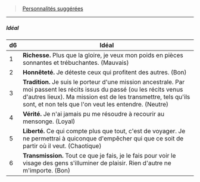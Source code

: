 ﻿---
!PersonalityIdealItem
Table: >+
  |d6|Idéal|

  |---|---|

  |1|**Richesse.** Plus que la gloire, je veux mon poids <!--br-->en pièces sonnantes et trébuchantes. (Mauvais)|

  |2|**Honnêteté.** Je déteste ceux qui profitent des <!--br-->autres. (Bon)|

  |3|**Tradition.** Je suis le porteur d'une mission <!--br-->ancestrale. Par moi passent les récits issus du <!--br-->passé (ou les récits venus d'autres lieux). Ma <!--br-->mission est de les transmettre, tels qu'ils sont, <!--br-->et non tels que l'on veut les entendre. (Neutre)|

  |4|**Vérité.** Je n'ai jamais pu me résoudre à recourir <!--br-->au mensonge. (Loyal)|

  |5|**Liberté.** Ce qui compte plus que tout, c'est <!--br-->de voyager. Je ne permettrai à quiconque <!--br-->d'empêcher qui que ce soit de partir où il veut. <!--br-->(Chaotique)|

  |6|**Transmission.** Tout ce que je fais, je le fais pour <!--br-->voir le visage des gens s'illuminer de plaisir. <!--br-->Rien d'autre ne m'importe. (Bon)|

Id: background_itinerant_hd.md#idéal
ParentLink: background_itinerant_hd.md#personnalités-suggérées
Name: Idéal
ParentName: Personnalités suggérées
NameLevel: 5
Attributes:
  Name: Idéal
  Markdown: >+
    ##### <!--Name-->Idéal<!--/Name-->


    |d6|Idéal|

    |---|---|

    |1|**Richesse.** Plus que la gloire, je veux mon poids <!--br-->en pièces sonnantes et trébuchantes. (Mauvais)|

    |2|**Honnêteté.** Je déteste ceux qui profitent des <!--br-->autres. (Bon)|

    |3|**Tradition.** Je suis le porteur d'une mission <!--br-->ancestrale. Par moi passent les récits issus du <!--br-->passé (ou les récits venus d'autres lieux). Ma <!--br-->mission est de les transmettre, tels qu'ils sont, <!--br-->et non tels que l'on veut les entendre. (Neutre)|

    |4|**Vérité.** Je n'ai jamais pu me résoudre à recourir <!--br-->au mensonge. (Loyal)|

    |5|**Liberté.** Ce qui compte plus que tout, c'est <!--br-->de voyager. Je ne permettrai à quiconque <!--br-->d'empêcher qui que ce soit de partir où il veut. <!--br-->(Chaotique)|

    |6|**Transmission.** Tout ce que je fais, je le fais pour <!--br-->voir le visage des gens s'illuminer de plaisir. <!--br-->Rien d'autre ne m'importe. (Bon)|

  Table: >+
    |d6|Idéal|

    |---|---|

    |1|**Richesse.** Plus que la gloire, je veux mon poids <!--br-->en pièces sonnantes et trébuchantes. (Mauvais)|

    |2|**Honnêteté.** Je déteste ceux qui profitent des <!--br-->autres. (Bon)|

    |3|**Tradition.** Je suis le porteur d'une mission <!--br-->ancestrale. Par moi passent les récits issus du <!--br-->passé (ou les récits venus d'autres lieux). Ma <!--br-->mission est de les transmettre, tels qu'ils sont, <!--br-->et non tels que l'on veut les entendre. (Neutre)|

    |4|**Vérité.** Je n'ai jamais pu me résoudre à recourir <!--br-->au mensonge. (Loyal)|

    |5|**Liberté.** Ce qui compte plus que tout, c'est <!--br-->de voyager. Je ne permettrai à quiconque <!--br-->d'empêcher qui que ce soit de partir où il veut. <!--br-->(Chaotique)|

    |6|**Transmission.** Tout ce que je fais, je le fais pour <!--br-->voir le visage des gens s'illuminer de plaisir. <!--br-->Rien d'autre ne m'importe. (Bon)|

AttributesDictionary: >+
  Name: Idéal

  Markdown: >+

    ##### <!--Name-->Idéal<!--/Name-->





    |d6|Idéal|



    |---|---|



    |1|**Richesse.** Plus que la gloire, je veux mon poids <!--br-->en pièces sonnantes et trébuchantes. (Mauvais)|



    |2|**Honnêteté.** Je déteste ceux qui profitent des <!--br-->autres. (Bon)|



    |3|**Tradition.** Je suis le porteur d'une mission <!--br-->ancestrale. Par moi passent les récits issus du <!--br-->passé (ou les récits venus d'autres lieux). Ma <!--br-->mission est de les transmettre, tels qu'ils sont, <!--br-->et non tels que l'on veut les entendre. (Neutre)|



    |4|**Vérité.** Je n'ai jamais pu me résoudre à recourir <!--br-->au mensonge. (Loyal)|



    |5|**Liberté.** Ce qui compte plus que tout, c'est <!--br-->de voyager. Je ne permettrai à quiconque <!--br-->d'empêcher qui que ce soit de partir où il veut. <!--br-->(Chaotique)|



    |6|**Transmission.** Tout ce que je fais, je le fais pour <!--br-->voir le visage des gens s'illuminer de plaisir. <!--br-->Rien d'autre ne m'importe. (Bon)|



  Table: >+

    |d6|Idéal|



    |---|---|



    |1|**Richesse.** Plus que la gloire, je veux mon poids <!--br-->en pièces sonnantes et trébuchantes. (Mauvais)|



    |2|**Honnêteté.** Je déteste ceux qui profitent des <!--br-->autres. (Bon)|



    |3|**Tradition.** Je suis le porteur d'une mission <!--br-->ancestrale. Par moi passent les récits issus du <!--br-->passé (ou les récits venus d'autres lieux). Ma <!--br-->mission est de les transmettre, tels qu'ils sont, <!--br-->et non tels que l'on veut les entendre. (Neutre)|



    |4|**Vérité.** Je n'ai jamais pu me résoudre à recourir <!--br-->au mensonge. (Loyal)|



    |5|**Liberté.** Ce qui compte plus que tout, c'est <!--br-->de voyager. Je ne permettrai à quiconque <!--br-->d'empêcher qui que ce soit de partir où il veut. <!--br-->(Chaotique)|



    |6|**Transmission.** Tout ce que je fais, je le fais pour <!--br-->voir le visage des gens s'illuminer de plaisir. <!--br-->Rien d'autre ne m'importe. (Bon)|



---
> [Personnalités suggérées](hd_background_itinerant_personnalites_suggerees.md)

---

##### Idéal

|d6|Idéal|
|---|---|
|1|**Richesse.** Plus que la gloire, je veux mon poids en pièces sonnantes et trébuchantes. (Mauvais)|
|2|**Honnêteté.** Je déteste ceux qui profitent des autres. (Bon)|
|3|**Tradition.** Je suis le porteur d'une mission ancestrale. Par moi passent les récits issus du passé (ou les récits venus d'autres lieux). Ma mission est de les transmettre, tels qu'ils sont, et non tels que l'on veut les entendre. (Neutre)|
|4|**Vérité.** Je n'ai jamais pu me résoudre à recourir au mensonge. (Loyal)|
|5|**Liberté.** Ce qui compte plus que tout, c'est de voyager. Je ne permettrai à quiconque d'empêcher qui que ce soit de partir où il veut. (Chaotique)|
|6|**Transmission.** Tout ce que je fais, je le fais pour voir le visage des gens s'illuminer de plaisir. Rien d'autre ne m'importe. (Bon)|

